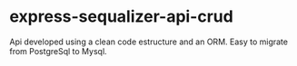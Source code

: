 # express-sequalizer-api-crud
Api developed using a clean code estructure and an ORM. Easy to migrate from PostgreSql to Mysql. 
